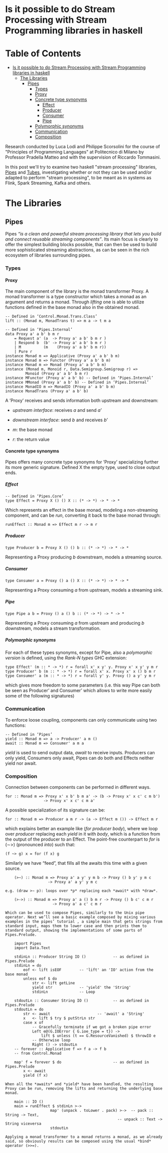 Is it possible to do Stream Processing with Stream Programming libraries in haskell
===================================================================================


Table of Contents
=================

   * [Is it possible to do Stream Processing with Stream Programming libraries in haskell](#is-it-possible-to-do-stream-processing-with-stream-programming-libraries-in-haskell)
      * [The Libraries](#the-libraries)
         * [Pipes](#pipes)
            * [Types](#types)
            * [Proxy](#proxy)
            * [Concrete type synonyms](#concrete-type-synonyms)
               * [Effect](#effect)
               * [Producer](#producer)
               * [Consumer](#consumer)
               * [Pipe](#pipe)
            * [Polymorphic synonyms](#polymorphic-synonyms)
            * [Communication](#communication)
            * [Composition](#composition)


Research conducted by Luca Lodi and Philippe Scorsolini for the course of "Principles of Programming Languages"
at Politecnico di Milano by Professor Pradella Matteo and with the supervision of Riccardo
Tommasini.

In this post we'll try to examine two haskell "stream processing" libraries,
[Pipes](https://hackage.haskell.org/package/pipes) and
[Tubes](https://hackage.haskell.org/package/tubes), investigating whether or not they can be used
and/or adapted to perform "stream processing", to be meant as in systems as Flink, Spark
Streaming, Kafka and others.

# The Libraries 

## Pipes

Pipes *“is a clean and powerful stream processing library that lets you build and connect reusable streaming components”*. Its main focus is clearly to offer the simplest building blocks possible, that can then be used to build more sophisticated streaming abstractions, as can be seen in the rich ecosystem of libraries surrounding pipes.

### Types

#### Proxy

The main component of the library is the monad transformer Proxy. A monad transformer is a type constructor which takes a monad as an argument and returns a monad. Through *lifting* one is able to utilize functions defined in the base monad also in the obtained monad.

    -- Defined in ‘Control.Monad.Trans.Class’
    lift :: (Monad m, MonadTrans t) => m a -> t m a

    -- Defined in ‘Pipes.Internal’
    data Proxy a' a b' b m r
        = Request a' (a  -> Proxy a' a b' b m r )
        | Respond b  (b' -> Proxy a' a b' b m r )
        | M          (m    (Proxy a' a b' b m r))
        | Pure r
    instance Monad m => Applicative (Proxy a' a b' b m)
    instance Monad m => Functor (Proxy a' a b' b m)
    instance Monad m => Monad (Proxy a' a b' b m)
    instance (Monad m, Monoid r, Data.Semigroup.Semigroup r) =>
             Monoid (Proxy a' a b' b m r)
    instance MFunctor (Proxy a' a b' b) -- Defined in ‘Pipes.Internal’
    instance MMonad (Proxy a' a b' b) -- Defined in ‘Pipes.Internal’
    instance MonadIO m => MonadIO (Proxy a' a b' b m)
    instance MonadTrans (Proxy a' a b' b)

A ’Proxy’ receives and sends information both upstream and downstream:

-   *upstream interface*: receives *a* and send *a’*

-   *downstream interface*: send *b* and receives *b’*

-   *m*: the base monad

-   *r*: the return value

#### Concrete type synonyms

Pipes offers many concrete type synonyms for ’Proxy’ specializing further its more generic signature. Defined X the empty type, used to close output ends.

##### Effect

    -- Defined in ‘Pipes.Core’
    type Effect = Proxy X () () X :: (* -> *) -> * -> * 

Which represents an effect in the base monad, modeling a non-streaming component, and can be *run*, converting it back to the base monad through:

    runEffect :: Monad m => Effect m r -> m r 

##### Producer

    type Producer b = Proxy X () () b :: (* -> *) -> * -> *

Representing a Proxy producing *b* downstream, models a streaming source.

##### Consumer

    type Consumer a = Proxy () a () X :: (* -> *) -> * -> *

Representing a Proxy consuming *a* from upstream, models a streaming sink.

##### Pipe

    type Pipe a b = Proxy () a () b :: (* -> *) -> * -> *

Representing a Proxy consuming *a* from upstream and producing *b* downstream, models a stream transformation.

##### Polymorphic synonyms

For each of these types synonyms, except for Pipe, also a *polymorphic version* is defined, using the *Rank-N types* GHC extension:

    type Effect' (m :: * -> *) r = forall x' x y' y. Proxy x' x y' y m r
    type Producer' b (m :: * -> *) r = forall x' x. Proxy x' x () b m r
    type Consumer' a (m :: * -> *) r = forall y' y. Proxy () a y' y m r

which gives more freedom to some parameters (i.e. this way Pipe can both be seen as Producer’ and Consumer’ which allows to write more easily some of the following signatures)

### Communication

To enforce loose coupling, components can only communicate using two functions:

    -- Defined in ‘Pipes’
    yield :: Monad m => a -> Producer' a m () 
    await :: Monad m => Consumer' a m a

*yield* is used to send output data, *await* to receive inputs. Producers can only yield, Consumers only await, Pipes can do both and Effects neither yield nor await.

### Composition

Connection between components can be performed in different ways.

    for :: Monad m => Proxy x' x b' b m a' -> (b -> Proxy x' x c' c m b') 
                     -> Proxy x' x c' c m a'              

A possible specialization of its signature can be:

    for :: Monad m => Producer a m r -> (a -> Effect m ()) -> Effect m r

which explains better an example like (*for producer body*), where we loop over *producer* replacing each *yield* in it with *body*, which is a function from the output of the producer to an Effect. The point-free counterpart to *for* is (∼>) (pronounced *into*) such that:

    (f ~> g) x = for (f x) g  

Similarly we have “feed”, that fills all the awaits this time with a given source.

        (>~) :: Monad m => Proxy a' a y' y m b -> Proxy () b y' y m c 
                       -> Proxy a' a y' y m c

    e.g. (draw >∼ p): loops over *p* replacing each *await* with *draw*.

        (>->) :: Monad m => Proxy a' a () b m r -> Proxy () b c' c m r 
                         -> Proxy a' a c' c m r

    Which can be used to compose Pipes, similarly to the Unix pipe operator. Next we’ll see a basic example composed by mixing various examples in the pipes’ tutorial , a simple main that gets strings from standard input, maps them to lower case and then prints them to standard output, showing the implementations of some parts of Pipes.Prelude.

        import Pipes
        import Data.Text

        stdinLn :: Producer String IO ()            -- as defined in Pipes.Prelude
        stdinLn = do 
            eof <- lift isEOF        -- 'lift' an 'IO' action from the base monad
            unless eof $ do
                str <- lift getLine
                yield str            -- 'yield' the 'String'
                stdinLn              -- Loop

        stdoutLn :: Consumer String IO ()           -- as defined in Pipes.Prelude
        stdoutLn = do
            str <- await                     -- 'await' a 'String'
            x   <- lift $ try $ putStrLn str
            case x of
                -- Gracefully terminate if we got a broken pipe error
                Left e@(G.IOError { G.ioe_type = t}) ->
                    lift $ unless (t == G.ResourceVanished) $ throwIO e
                -- Otherwise loop
                Right () -> stdoutLn
        -- forever :: Applicative f => f a -> f b  
        -- from Control.Monad

        map' f = forever $ do                       -- as defined in Pipes.Prelude
            x <- await
            yield (f x)

    When all the *awaits* and *yield* have been handled, the resulting Proxy can be run, removing the lifts and returning the underlying base monad.

        main :: IO ()
        main = runEffect $ stdinLn >-> 
                        map' (unpack . toLower . pack) >->  -- pack :: String -> Text,
                                                      -- unpack :: Text -> String viceversa
                        stdoutLn

    Applying a monad transformer to a monad returns a monad, as we already said, so obviously results can be composed using the usual *bind* operator (>>=).
